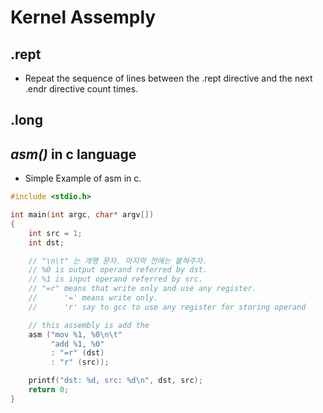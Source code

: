 <link rel="stylesheet" type="text/css" media="all" href="https://shlomo90.github.io/homepage.css" />

# Kernel Assemply

## .rept

* Repeat the sequence of lines between the .rept directive and the next .endr directive count times.


## .long 


## _asm()_ in c language

* Simple Example of asm in c.

```c
#include <stdio.h>

int main(int argc, char* argv[])
{
    int src = 1;
    int dst;

    // "\n\t" 는 개행 문자. 마지막 전에는 붙혀주자.
    // %0 is output operand referred by dst.
    // %1 is input operand referred by src.
    // "=r" means that write only and use any register.
    //      '=' means write only.
    //      'r' say to gcc to use any register for storing operand

    // this assembly is add the
    asm ("mov %1, %0\n\t"
         "add %1, %0"
         : "=r" (dst)
         : "r" (src));

    printf("dst: %d, src: %d\n", dst, src);
    return 0;
}
```
